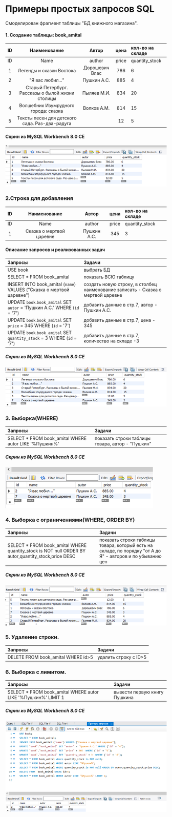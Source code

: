 # Примеры простых запросов SQL

Смоделирован фрагмент таблицы "БД книжного магазина". 	
				
#### 1. Создание таблицы: book_amital	

| ID | Наименование | Автор| цена | кол-во на складе |
|:---:|:----:|:----:|:----:|:----------|
| ID | Name | аuthor| price | quantity_stock |
| 1 | Легенды и сказки Востока | Дорошевич Влас | 786 | 6 |
| 2 | "Я вас любил..."| Пушкин А.С. | 885 | 4 |
| 3 | Старый Петербург. Рассказы о былой жизни столицы | Пыляев М.И. | 834 | 20 |
| 4 | Волшебник Изумрудного города: сказка | Волков А.М. | 814 | 15 |
| 5 | Тексты песен для детского сада. Раз-два-радугa|  | 12 | 5 |

#### Скрин из MySQL Workbench 8.0 CE

![Таблица: book_amital](https://github.com/TanyaGL11/---SQL/blob/main/%D0%9F%D1%80%D0%BE%D1%81%D1%82%D1%8B%D0%B5%20%D0%B7%D0%B0%D0%BF%D1%80%D0%BE%D1%81%D1%8B1.png "BA")

### 2.Строка для добавления	

| ID | Наименование | Автор| цена | кол-во на складе |
|:---:|:----:|:----:|:----:|:----------|
| ID | Name | аuthor| price | quantity_stock |
| 1 | Сказка о мертвой царевне | Пушкин А.С. | 345 | 3 |

#### Описание запросов и реализованных задач

| Запросы | Задачи |
|:----|:---------|
| USE book | выбрать БД |
| SELECT * FROM book_amital | показать ВСЮ таблицу |
| INSERT INTO book_amital (`name`) VALUES ("Сказка о мертвой царевне") | создать новую строку, в столбец наименование записать - Сказка о мертвой царевне |
| UPDATE `book`.`book_amital` SET `autor` = 'Пушкин А.С.' WHERE (`id` = '7') | добавить данные в стр.7, автор - Пушкин А.С. |
| UPDATE `book`.`book_amital` SET `price` = 345  WHERE (`id` = '7') | добавить данные в стр.7, цена - 345 |
| UPDATE `book`.`book_amital` SET `quantity_stock` = 3  WHERE (`id` = '7') | добавить данные в стр.7, количество на складе -3 |

##### Скрин из MySQL Workbench 8.0 CE

![Таблица: book_amital](https://github.com/TanyaGL11/---SQL/blob/main/%D0%9F%D1%80%D0%BE%D1%81%D1%82%D1%8B%D0%B5%20%D0%B7%D0%B0%D0%BF%D1%80%D0%BE%D1%81%D1%8B%20%D1%81%20%D0%B4%D0%BE%D0%B1%20%D1%81%D1%82%D1%80%D0%BE%D0%BA%D0%B81.png "BA")

### 3. Выборка(**WHERE**)

| Запросы | Задачи |
|:----|:---------|
| SELECT * FROM book_amital WHERE autor LIKE '%Пушкин%' | показать строки таблицы товара, автор - "Пушкин" |

##### Скрин из MySQL Workbench 8.0 CE

![Таблица: book_amital](https://github.com/TanyaGL11/---SQL/blob/main/%D0%9A%D0%BD%D0%B8%D0%B3%D0%B8%20%D0%9F%D1%83%D1%88%D0%BA%D0%B8%D0%BD%D0%B01.png "BA")

### 4. Выборка c ограничениями(**WHERE, ORDER BY**)

| Запросы | Задачи |
|:----|:---------|
| SELECT * FROM book_amital WHERE quantity_stock is NOT null ORDER BY autor,quantity_stock,price DESC | показать строки таблицы товара, который есть на складе, по порядку "от А до Я" - авторов и по убыванию цен |

##### Скрин из MySQL Workbench 8.0 CE

![Таблица: book_amital](https://github.com/TanyaGL11/---SQL/blob/main/%D0%92%D1%8B%D0%B1%D0%BE%D1%80%D0%BA%D0%B01.png "BA")

### 5. Удаление строки.

| Запросы | Задачи |
|:----|:---------|
| DELETE FROM  book_amital WHERE id>5 | удалить строку с ID>5 |

### 6. Выборка с лимитом.

| Запросы | Задачи |
|:----|:---------|
| SELECT * FROM book_amital WHERE autor LIKE '%Пушкин%' LIMIT 1 | вывести первую книгу Пушкина |

##### Скрин из MySQL Workbench 8.0 CE

![Таблица: book_amital](https://github.com/TanyaGL11/---SQL/blob/main/%D0%92%D1%8B%D0%B1%D0%BE%D1%80%D0%BA%D0%B0%20%D0%BF%D0%BE%20%D0%BB%D0%B8%D0%BC%D0%B8%D1%82%D1%83.png "BA")
